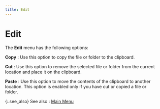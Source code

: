 ```yaml
---
title: Edit
---
```


# Edit


The **Edit** menu has the following  options:


**Copy**
: Use this option to copy the file or folder to the  clipboard.


**Cut**
: Use this option to remove the selected file or folder  from the current location and place it on the clipboard.


**Paste**
: Use this option to move the contents of the clipboard  to another location. This option is enabled only if you have cut or copied  a file or folder.


{:.see_also}
See also
: [Main Menu]({{site.rmgr_baseurl}}/manager/window/reports-manager-sections/main_menu_the_rm_gui.html)
